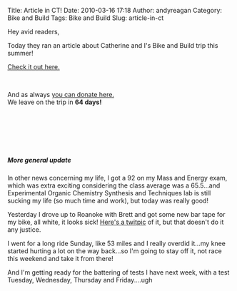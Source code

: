 Title: Article in CT!
Date: 2010-03-16 17:18
Author: andyreagan
Category: Bike and Build
Tags: Bike and Build
Slug: article-in-ct

Hey avid readers,

Today they ran an article about Catherine and I's Bike and Build trip
this summer!

[Check it out
here.](http://www.collegiatetimes.com/stories/15183/tech-students-cycle-saw-their-way-across-country)

 

And as always [you can donate
here.](http://www.bikeandbuild.org/cms/component/option,com_wrapper/Itemid,118/?item_name_1=3687)  
We leave on the trip in **64 days!**

 

 

 

##### More general update

In other news concerning my life, I got a 92 on my Mass and Energy exam,
which was extra exciting considering the class average was a 65.5...and
Experimental Organic Chemistry Synthesis and Techniques lab is still
sucking my life (so much time and work), but today was really good!

Yesterday I drove up to Roanoke with Brett and got some new bar tape for
my bike, all white, it looks sick! [Here's a
twitpic](http://tweetphoto.com/14540983) of it, but that doesn't do it
any justice.

I went for a long ride Sunday, like 53 miles and I really overdid
it...my knee started hurting a lot on the way back...so I'm going to
stay off it, not race this weekend and take it from there!

And I'm getting ready for the battering of tests I have next week, with
a test Tuesday, Wednesday, Thursday and Friday....ugh
